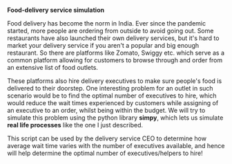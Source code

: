 **Food-delivery service simulation**

Food delivery has become the norm in India. Ever since the pandemic started, more people are ordering from outside to avoid going out. Some restaurants have also launched their own delivery services, but it's hard to market your delivery service if you aren't a popular and big enough restaurant. So there are platforms like Zomato, Swiggy etc. which serve as a common platform allowing for customers to browse through and order from an extensive list of food outlets. 

These platforms also hire delivery executives to make sure people's food is delivered to their doorstep. One interesting problem for an outlet in such scenario would be to find the optimal number of executives to hire, which would reduce the wait times experienced by customers while assigning of an executive to an order, whilst being within the budget. We will try to simulate this problem using the python library **simpy**, which lets us simulate **real life processes** like the one I just described.

This script can be used by the delivery service CEO to determine how average wait time varies with the number of executives available, and hence will help determine the optimal number of executives/helpers to hire!
